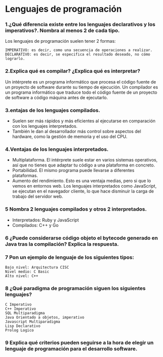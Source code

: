  # Lenguajes de programación
 ### 1.¿Qué diferencia existe entre los lenguajes declarativos y los imperativos?. Nombra al menos 2 de cada tipo.
Los lenguajes de programación suelen tener 2 formas:

    IMPERATIVO: es decir, como una secuencia de operaciones a realizar.
    DECLARATIVO: es decir, se especifica el resultado deseado, no cómo lograrlo.


 ### 2.Explica qué es compilar? ¿Explica qué es interpretar?
 Un intérprete es un programa informático que procesa el código fuente de un proyecto de software durante su tiempo de ejecución.
 Un compilador es un programa informático que traduce todo el código fuente de un proyecto de software a código máquina antes de ejecutarlo. 


 ### 3.entajas de los lenguajes compilados.
 - Suelen ser más rápidos y más eficientes al ejecutarse en comparación con los lenguajes interpretados. 
 - También le dan al desarrollador más control sobre aspectos del hardware, como la gestión de memoria y el uso del CPU.


 ### 4.Ventajas de los lenguajes interpretados.
 - Multiplataforma. El intérprete suele estar en varios sistemas operativos, así que no tienes que adaptar tu código a una plataforma en concreto.
 - Portabilidad. El mismo programa puede llevarse a diferentes plataformas.
 - Aumento del rendimiento. Esto es una ventaja medias, pero si que lo vemos en entornos web. Los lenguajes interpretados como JavaScript, se ejecutan en el navegador cliente, lo que hace disminuir la carga de trabajo del servidor web.
 
 
 ### 5 Nombra 2 lenguajes compilados y otros 2 interpretados.
- Interpretados: Ruby y JavaScript
- Compilados: C++ y Go

 ### 6 ¿Puede considerarse código objeto el bytecode generado en Java tras la compilación? Explica la respuesta.

 ### 7 Pon un ejemplo de lenguaje de los siguientes tipos:

    Bajo nivel: Arquitectura CISC
    Nivel medio: C Basic
    Alto nivel: C++

 ### 8 ¿Qué paradigma de programación siguen los siguientes lenguajes?

    C Imperativo
    C++ Imperativo
    SQL Multiparadigma
    Java Orientado a objetos, imperativo
    Javascript Multiparadigma
    Lisp Declarativo
    Prolog Logico


 ### 9 Explica qué criterios pueden seguirse a la hora de elegir un lenguaje de programación para el desarrollo software.

